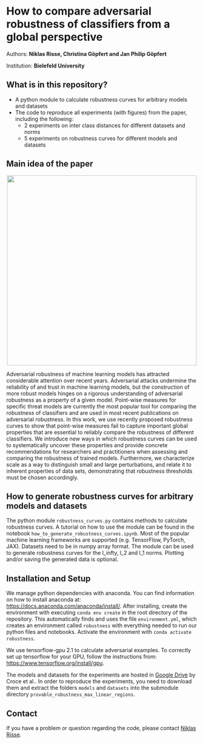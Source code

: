 # How to compare adversarial robustness of classifiers from a global perspective

Authors: **Niklas Risse, Christina Göpfert and Jan Philip Göpfert**

Institution: **Bielefeld University**


## What is in this repository?
+ A python module to calculate robustness curves for arbitrary models and datasets
+ The code to reproduce all experiments (with figures) from the paper, including the following:
  + 2 experiments on inter class distances for different datasets and norms
  + 5 experiments on robustness curves for different models and datasets
  
## Main idea of the paper
<p align="center"><img src="images/readme_gif.gif" width="500"></p>
Adversarial robustness of machine learning models has attracted considerable attention over recent years.
Adversarial attacks undermine the reliability of and trust in machine learning models, but the construction of more robust models hinges on a rigorous understanding of adversarial robustness as a property of a given model.
Point-wise measures for specific threat models are currently the most popular tool for comparing the robustness of classifiers and are used in most recent publications on adversarial robustness.
In this work, we use recently proposed robustness curves to show that point-wise measures fail to capture important global properties that are essential to reliably compare the robustness of different classifiers.
We introduce new ways in which robustness curves can be used to systematically uncover these properties and provide concrete recommendations for researchers and practitioners when assessing and comparing the robustness of trained models.
Furthermore, we characterize scale as a way to distinguish small and large perturbations, and relate it to inherent properties of data sets, demonstrating that robustness thresholds must be chosen accordingly.

## How to generate robustness curves for arbitrary models and datasets
The python module `robustness_curves.py` contains methods to calculate robustness curves. A tutorial on how to use the module can be found in the notebook `how_to_generate_robustness_curves.ipynb`. Most of the popular machine learning frameworks are supported (e.g. TensorFlow, PyTorch, JAX). Datasets need to be in numpy array format. The module can be used to generate robustness curves for the l_infty, l_2 and l_1 norms. Plotting and/or saving the generated data is optional.

## Installation and Setup
We manage python dependencies with anaconda. You can find information on how to install anaconda at: https://docs.anaconda.com/anaconda/install/. After installing, create the environment with executing `conda env create` in the root directory of the repository. This automatically finds and uses the file `environment.yml`, which creates an environment called `robustness` with
everything needed to run our python files and notebooks. Activate the environment with `conda activate robustness`.

We use tensorflow-gpu 2.1 to calculate adversarial examples. To correctly set up tensorflow for your GPU, follow the instructions from: https://www.tensorflow.org/install/gpu.

The models and datasets for the experiments are hosted in [Google Drive](https://drive.google.com/drive/folders/1f_Qf1abFXZw1GgWxttO9tgek6M7_lYiZ) by Croce et al.. In order to reproduce the experiments, you need to download them and extract the folders `models` and `datasets` into the submodule directory `provable_robustness_max_linear_regions`.

## Contact
If you have a problem or question regarding the code, please contact [Niklas Risse](https://github.com/niklasrisse).